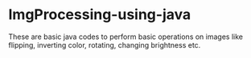 # ImgProcessing-using-java
These are basic java codes to perform basic operations on images like flipping, inverting color, rotating, changing brightness etc.
